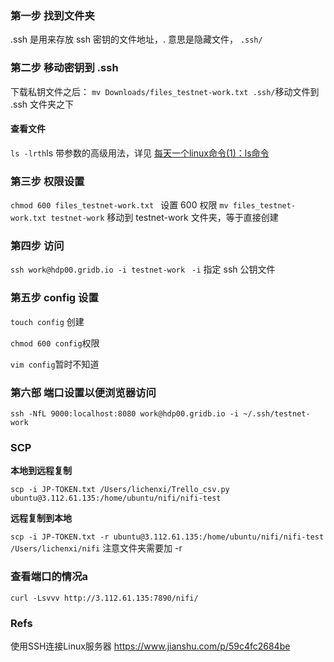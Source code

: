 ### 第一步 找到文件夹
.ssh 是用来存放 ssh 密钥的文件地址，. 意思是隐藏文件，
```.ssh/``` 

### 第二步 移动密钥到 .ssh
下载私钥文件之后：
```mv Downloads/files_testnet-work.txt .ssh/```移动文件到 .ssh 文件夹之下

#### 查看文件
```ls -lrth```ls 带参数的高级用法，详见 [每天一个linux命令(1)：ls命令](https://www.cnblogs.com/peida/archive/2012/10/23/2734829.html)

### 第三步 权限设置
```chmod 600 files_testnet-work.txt ``` 设置 600 权限
```mv files_testnet-work.txt testnet-work``` 移动到 testnet-work 文件夹，等于直接创建

### 第四步 访问
```ssh work@hdp00.gridb.io -i testnet-work ``` 
```-i``` 指定 ssh 公钥文件


### 第五步 config 设置
```touch config``` 创建

```chmod 600 config```权限

```vim config```暂时不知道

### 第六部 端口设置以便浏览器访问
```ssh -NfL 9000:localhost:8080 work@hdp00.gridb.io -i ~/.ssh/testnet-work ```


### SCP

**本地到远程复制**

```scp -i JP-TOKEN.txt /Users/lichenxi/Trello_csv.py ubuntu@3.112.61.135:/home/ubuntu/nifi/nifi-test```

**远程复制到本地**

```scp -i JP-TOKEN.txt -r ubuntu@3.112.61.135:/home/ubuntu/nifi/nifi-test /Users/lichenxi/nifi``` 注意文件夹需要加 -r


### 查看端口的情况a
```curl -Lsvvv http://3.112.61.135:7890/nifi/```

### Refs
使用SSH连接Linux服务器 https://www.jianshu.com/p/59c4fc2684be
